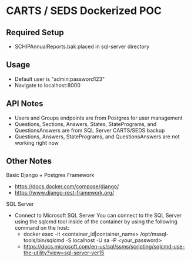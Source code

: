 # CARTS / SEDS Dockerized POC

## Required Setup

- SCHIPAnnualReports.bak placed in sql-server directory

## Usage

- Default user is "admin:password123"
- Navigate to localhost:8000

## API Notes

- Users and Groups endpoints are from Postgres for user management
- Questions, Sections, Answers, States, StatePrograms, and QuestionsAnswers are from SQL Server CARTS/SEDS backup
- Questions, Answers, StatePrograms, and QuestionsAnswers are not working right now

## Other Notes

Basic Django + Postgres Framework

- https://docs.docker.com/compose/django/
- https://www.django-rest-framework.org/

SQL Server

- Connect to Microsoft SQL Server You can connect to the SQL Server using the sqlcmd tool inside of the container by using the following command on the host:
  - docker exec -it <container_id|container_name> /opt/mssql-tools/bin/sqlcmd -S localhost -U sa -P <your_password>
  - https://docs.microsoft.com/en-us/sql/ssms/scripting/sqlcmd-use-the-utility?view=sql-server-ver15
